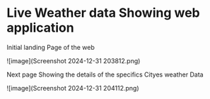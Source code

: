 <h1>Live Weather data Showing web application</h1>
<p>Initial landing Page of the web</p>
![image](Screenshot 2024-12-31 203812.png)

<p>Next page Showing the details of the specifics Cityes weather Data</p>
![image](Screenshot 2024-12-31 204112.png) 

